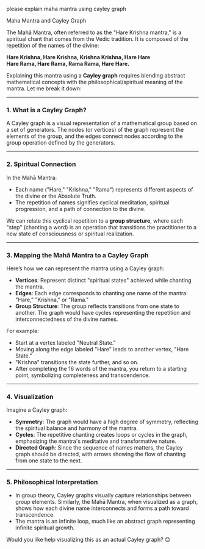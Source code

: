 please explain maha mantra using cayley graph

Maha Mantra and Cayley Graph

The Mahā Mantra, often referred to as the "Hare Krishna mantra," is a spiritual chant that comes from the Vedic tradition. It is composed of the repetition of the names of the divine:  

**Hare Krishna, Hare Krishna, Krishna Krishna, Hare Hare  
Hare Rama, Hare Rama, Rama Rama, Hare Hare.**  

Explaining this mantra using a **Cayley graph** requires blending abstract mathematical concepts with the philosophical/spiritual meaning of the mantra. Let me break it down:  

---

### 1. **What is a Cayley Graph?**
A Cayley graph is a visual representation of a mathematical group based on a set of generators. The nodes (or vertices) of the graph represent the elements of the group, and the edges connect nodes according to the group operation defined by the generators.

---

### 2. **Spiritual Connection**
In the Mahā Mantra:
- Each name ("Hare," "Krishna," "Rama") represents different aspects of the divine or the Absolute Truth.
- The repetition of names signifies cyclical meditation, spiritual progression, and a path of connection to the divine.  

We can relate this cyclical repetition to a **group structure**, where each "step" (chanting a word) is an operation that transitions the practitioner to a new state of consciousness or spiritual realization.

---

### 3. **Mapping the Mahā Mantra to a Cayley Graph**
Here’s how we can represent the mantra using a Cayley graph:
- **Vertices**: Represent distinct "spiritual states" achieved while chanting the mantra.
- **Edges**: Each edge corresponds to chanting one name of the mantra: "Hare," "Krishna," or "Rama."
- **Group Structure**: The group reflects transitions from one state to another. The graph would have cycles representing the repetition and interconnectedness of the divine names.

For example:
- Start at a vertex labeled "Neutral State."
- Moving along the edge labeled "Hare" leads to another vertex, "Hare State."
- "Krishna" transitions the state further, and so on.
- After completing the 16 words of the mantra, you return to a starting point, symbolizing completeness and transcendence.

---

### 4. **Visualization**
Imagine a Cayley graph:
- **Symmetry**: The graph would have a high degree of symmetry, reflecting the spiritual balance and harmony of the mantra.
- **Cycles**: The repetitive chanting creates loops or cycles in the graph, emphasizing the mantra's meditative and transformative nature.
- **Directed Graph**: Since the sequence of names matters, the Cayley graph should be directed, with arrows showing the flow of chanting from one state to the next.

---

### 5. **Philosophical Interpretation**
- In group theory, Cayley graphs visually capture relationships between group elements. Similarly, the Mahā Mantra, when visualized as a graph, shows how each divine name interconnects and forms a path toward transcendence.
- The mantra is an infinite loop, much like an abstract graph representing infinite spiritual growth.

Would you like help visualizing this as an actual Cayley graph? 😊

